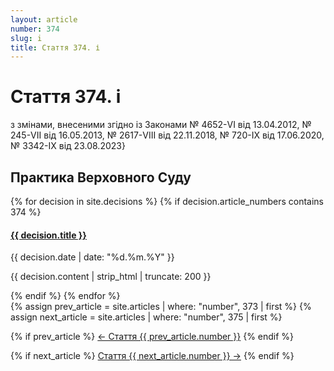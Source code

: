 ```yaml
---
layout: article
number: 374
slug: i
title: Стаття 374. і
---
```


# Стаття 374. і

з змінами, внесеними згідно із Законами № 4652-VI від 13.04.2012, № 245-VII від 16.05.2013, № 2617-VIII від 22.11.2018, № 720-IX від 17.06.2020, № 3342-IX від 23.08.2023}

## Практика Верховного Суду

<div class="decisions-container">
{% for decision in site.decisions %}
  {% if decision.article_numbers contains 374 %}
    <div class="decision-item">
      <h4><a href="{{ decision.url }}">{{ decision.title }}</a></h4>
      <p class="decision-date">{{ decision.date | date: "%d.%m.%Y" }}</p>
      <p class="decision-excerpt">{{ decision.content | strip_html | truncate: 200 }}</p>
    </div>
  {% endif %}
{% endfor %}
</div>

<div class="article-navigation">
  {% assign prev_article = site.articles | where: "number", 373 | first %}
  {% assign next_article = site.articles | where: "number", 375 | first %}
  
  {% if prev_article %}
    <a href="{{ prev_article.url }}" class="prev-article">← Стаття {{ prev_article.number }}</a>
  {% endif %}
  
  {% if next_article %}
    <a href="{{ next_article.url }}" class="next-article">Стаття {{ next_article.number }} →</a>
  {% endif %}
</div>
